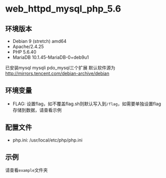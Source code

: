 # web_httpd_mysql_php_5.6

## 环境版本

- Debian 9 (stretch) amd64
- Apache/2.4.25
- PHP 5.6.40
- MariaDB 10.1.45-MariaDB-0+deb9u1

已安装mysql mysqli pdo_mysql三个扩展
默认软件源为 http://mirrors.tencent.com/debian-archive/debian

## 环境变量

- FLAG: 设置flag，如不覆盖flag.sh则默认写入到`/flag`，如需要单独设置flag存储到数据，请查看示例

## 配置文件

- php.ini: /usr/local/etc/php/php.ini

## 示例

请查看`example`文件夹

